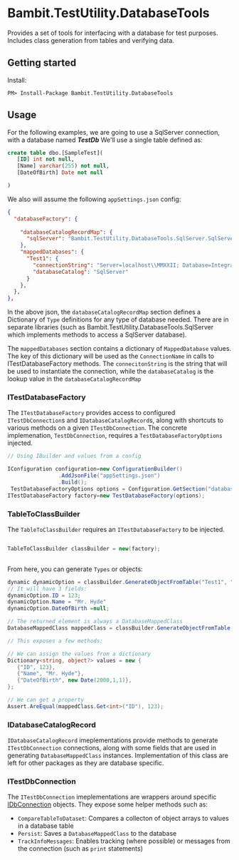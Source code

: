 # Bambit.TestUtility.DatabaseTools

Provides a set of tools for interfacing with a database for test purposes.  Includes class generation from tables and verifying data.

## Getting started

Install:
```shell
PM> Install-Package Bambit.TestUtility.DatabaseTools

```



## Usage

For the following examples, we are going to use a SqlServer connection, with a database named ***TestDb***
We'll use a single table defined as:

```sql
create table dbo.[SampleTest](
   [ID] int not null,
   [Name] varchar(255) not null,
   [DateOfBirth] Date not null

)

```

We also will assume the following `appSettings.json` config:

```json
{
  "databaseFactory": {
   
    "databaseCatalogRecordMap": {
      "sqlServer": "Bambit.TestUtility.DatabaseTools.SqlServer.SqlServerDatabaseCatalogRecord,  Bambit.TestUtility.DatabaseTools.SqlServer"
    },
    "mappedDatabases": {
      "Test1": {
        "connectionString": "Server=localhost\\MMXXII; Database=IntegrationTests;Trusted_Connection=true",
        "databaseCatalog": "SqlServer"
      }
    },
  },
},
```
In the above json, the `databaseCatalogRecordMap` section defines a Dictionary of `Type` definitions for any type of database needed.
There are in separate libraries (such as Bambit.TestUtility.DatabaseTools.SqlServer which implements methods to access a SqlServer database).

The `mappedDatabases` section contains a dictionary of `MappedDatabase` values.  The key of this dictionary will be used as the `ConnectionName` in calls to ITestDatabaseFactory methods.  The `connecitonString` is the string that will be used to instantiate the connection, while the `databaseCatalog` is the lookup value in the `databaseCatalogRecordMap`

### ITestDatabaseFactory

The `ITestDatabaseFactory` provides access to configured `ITestDbConnection`s
 and `IDatabaseCatalogRecord`s, along with shortcuts to various methods on a given `ITestDbConnection`. 
 The concrete implemenation, `TestDbConnection`, requires a `TestDatabaseFactoryOptions` injected.
 

```csharp
// Using IBuilder and values from a config

IConfiguration configuration=new ConfigurationBuilder()
                .AddJsonFile("appSettings.json")
                .Build();
 TestDatabaseFactoryOptions options = Configuration.GetSection("databaseFactory").Get<TestDatabaseFactoryOptions>()!;
ITestDatabaseFactory factory=new TestDatabaseFactory(options);

```
### TableToClassBuilder



The `TableToClassBuilder` requires an `ITestDatabaseFactory` to be injected.


```csharp

TableToClassBuilder classBuilder = new(factory);
         


```

From here, you can generate `Types` or  objects:
```csharp
dynamic dynamicOption = classBuilder.GenerateObjectFromTable("Test1", "dbo", "SampleTest");
// It will have 3 fields:
dynamicOption.ID = 123;
dynamicOption.Name = "Mr. Hyde"
dynamicOption.DateOfBirth =null;

// The returned element is always a DatabaseMappedClass
DatabaseMappedClass mappedClass = classBuilder.GenerateObjectFromTable("Test1", "dbo", "SampleTest");

// This exposes a few methods:

// We can assign the values from a dictionary
Dictionary<string, object?> values = new {
   {"ID", 123},
   {"Name", "Mr. Hyde"},
   {"DateOfBirth", new Date(2000,1,1)},
};

// We can get a property
Assert.AreEqual(mappedClass.Get<int>("ID"), 123);

```

### IDatabaseCatalogRecord

`IDatabaseCatalogRecord` imeplementations provide methods to generate `ITestDbConnection` connections, along with some fields that are used in generating `DatabaseMappedClass` instances.
Implementation of this class are left for other packages as they are database specific.

### ITestDbConnection
The `ITestDbConnection` imeplementations are wrappers around specific [IDbConnection](https://learn.microsoft.com/en-us/dotnet/api/system.data.idbconnection?view=net-8.0) objects.
They expose some helper methods such as:

  * `CompareTableToDataset`: Compares a collecton of object arrays to values in a database table
  * `Persist`: Saves a `DatabaseMappedClass` to the database
  * `TrackInfoMessages`: Enables tracking (where possible) or messages from the connection (such as `print` statements)
  
